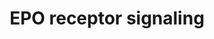 ---
annotations:
- id: PW:0000987
  parent: signaling pathway
  type: Pathway Ontology
  value: erythropoietin signaling pathway
authors:
- MaintBot
- Thomas
- Christine Chichester
- Mkutmon
- Eweitz
description: 'The erythropoietin receptor is a 66 kDa peptide and is a member of the
  cytokine receptor family. The receptor is tyrosine phosphorylated upon binding by
  erythropoietin and associates with and activates the tyrosine kinase, JAK2, which
  activates different intracellular pathways including: Ras/MAP kinase, phosphatidylinositol
  3-kinase and STAT transcription factors. The stimulated erythropoietin receptor
  appears to have a role in erythroid cell survival. Defects in the erythropoietin
  receptor may produce erythroleukemia and familial erythrocytosis. ''''Source: [[wikipedia:Erythropoietin_receptor|Wikipedia]]''''  This
  pathway is based on ScienceSlides.'
last-edited: 2021-05-21
organisms:
- Bos taurus
redirect_from:
- /index.php/Pathway:WP996
- /instance/WP996
revision: null
schema-jsonld:
- '@context': https://schema.org/
  '@id': https://wikipathways.github.io/pathways/WP996.html
  '@type': Dataset
  creator:
    '@type': Organization
    name: WikiPathways
  description: 'The erythropoietin receptor is a 66 kDa peptide and is a member of
    the cytokine receptor family. The receptor is tyrosine phosphorylated upon binding
    by erythropoietin and associates with and activates the tyrosine kinase, JAK2,
    which activates different intracellular pathways including: Ras/MAP kinase, phosphatidylinositol
    3-kinase and STAT transcription factors. The stimulated erythropoietin receptor
    appears to have a role in erythroid cell survival. Defects in the erythropoietin
    receptor may produce erythroleukemia and familial erythrocytosis. ''''Source:
    [[wikipedia:Erythropoietin_receptor|Wikipedia]]''''  This pathway is based on
    ScienceSlides.'
  keywords:
  - AKT1
  - CISH
  - EPO
  - EPOR
  - GRB2
  - IRS1
  - IRS2
  - JAK2
  - MAP2K1
  - MAP2K2
  - MAPK1
  - MAPK3
  - PDK1
  - PIK3CG
  - PTPRC
  - PTPRU
  - RAF1
  - RASA1
  - SHC1
  - SOCS1
  - SOS1
  - SRC
  - STAT1
  - STAT3
  - STAT5A
  - STAT5B
  license: CC0
  name: EPO receptor signaling
seo: CreativeWork
title: EPO receptor signaling
wpid: WP996
---